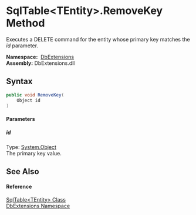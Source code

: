 SqlTable&lt;TEntity>.RemoveKey Method
=====================================
Executes a DELETE command for the entity whose primary key matches the *id* parameter.

  **Namespace:**  [DbExtensions][1]  
  **Assembly:** DbExtensions.dll

Syntax
------

```csharp
public void RemoveKey(
	Object id
)
```

#### Parameters

##### *id*
Type: [System.Object][2]  
The primary key value.


See Also
--------

#### Reference
[SqlTable&lt;TEntity> Class][3]  
[DbExtensions Namespace][1]  

[1]: ../README.md
[2]: https://docs.microsoft.com/dotnet/api/system.object
[3]: README.md